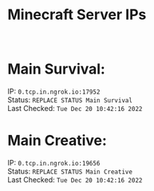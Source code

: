 
# Minecraft Server IPs

</br><h1>Main Survival:</h1>IP: `0.tcp.in.ngrok.io:17952` </br> Status: `REPLACE STATUS Main Survival` </br> Last Checked: `Tue Dec 20 10:42:16 2022`
</br><h1>Main Creative:</h1>IP: `0.tcp.in.ngrok.io:19656` </br> Status: `REPLACE STATUS Main Creative` </br> Last Checked: `Tue Dec 20 10:42:16 2022`
